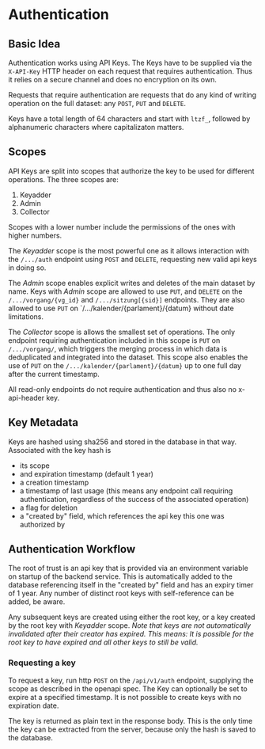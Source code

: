 # Authentication
## Basic Idea

Authentication works using API Keys. The Keys have to be supplied via the `X-API-Key` HTTP header on each request that requires authentication.
Thus it relies on a secure channel and does no encryption on its own.

Requests that require authentication are requests that do any kind of writing operation on the full dataset: any `POST`, `PUT` and `DELETE`.

Keys have a total length of 64 characters and start with `ltzf_`, followed by alphanumeric characters where capitalizaton matters.

## Scopes

API Keys are split into scopes that authorize the key to be used for different operations. The three scopes are:

1. Keyadder
2. Admin
3. Collector

Scopes with a lower number include the permissions of the ones with higher numbers.

The _Keyadder_ scope is the most powerful one as it allows interaction with the `/.../auth` endpoint using `POST` and `DELETE`, requesting new valid api keys in doing so.

The _Admin_ scope enables explicit writes and deletes of the main dataset by name. Keys with _Admin_ scope are allowed to use `PUT`, and `DELETE` on the `/.../vorgang/{vg_id}` and `/.../sitzung[{sid}]` endpoints. They are also allowed to use `PUT` on `/.../kalender/{parlament}/{datum} without date limitations.

The _Collector_ scope is allows the smallest set of operations. The only endpoint requiring authentication included in this scope is `PUT` on `/.../vorgang/`, which triggers the merging process in which data is deduplicated and integrated into the dataset. This scope also enables the use of `PUT` on the `/.../kalender/{parlament}/{datum}` up to one full day after the current timestamp.

All read-only endpoints do not require authentication and thus also no x-api-header key.

## Key Metadata

Keys are hashed using sha256 and stored in the database in that way. Associated with the key hash is
- its scope
- and expiration timestamp (default 1 year)
- a creation timestamp
- a timestamp of last usage (this means any endpoint call requiring authentication, regardless of the success of the associated operation)
- a flag for deletion
- a "created by" field, which references the api key this one was authorized by


## Authentication Workflow

The root of trust is an api key that is provided via an environment variable on startup of the backend service. 
This is automatically added to the database referencing itself in the "created by" field and has an expiry timer of 1 year.
Any number of distinct root keys with self-reference can be added, be aware.

Any subsequent keys are created using either the root key, or a key created by the root key with _Keyadder_ scope.
_Note that keys are not automatically invalidated after their creator has expired. This means: It is possible for the root key to have expired and all other keys to still be valid._

### Requesting a key
To request a key, run http `POST` on the `/api/v1/auth` endpoint, supplying the scope as described in the openapi spec. 
The Key can optionally be set to expire at a specified timestamp. It is not possible to create keys with no expiration date.

The key is returned as plain text in the response body. This is the only time the key can be extracted from the server, because only the hash is saved to the database.